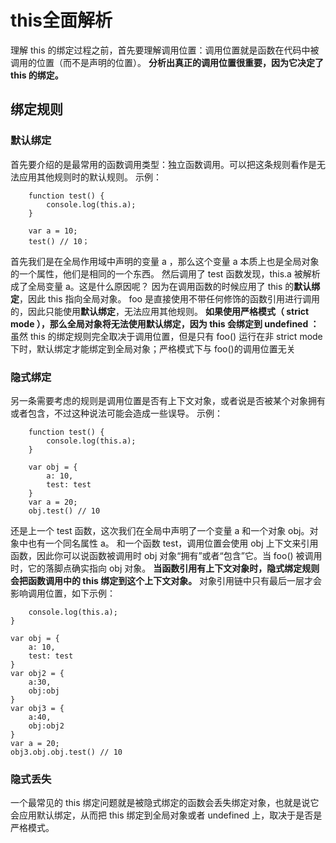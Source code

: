 # this全面解析

理解 this 的绑定过程之前，首先要理解调用位置：调用位置就是函数在代码中被调用的位置（而不是声明的位置）。
**分析出真正的调用位置很重要，因为它决定了 this 的绑定。**

## 绑定规则
### 默认绑定
首先要介绍的是最常用的函数调用类型：独立函数调用。可以把这条规则看作是无法应用其他规则时的默认规则。
示例：
```
    function test() {
        console.log(this.a);
    }

    var a = 10;
    test() // 10；
```
首先我们是在全局作用域中声明的变量 a ，那么这个变量 a 本质上也是全局对象的一个属性，他们是相同的一个东西。
然后调用了 test 函数发现，this.a 被解析成了全局变量 a。这是什么原因呢？ 因为在调用函数的时候应用了 this 的**默认绑定**，因此 this 指向全局对象。
foo 是直接使用不带任何修饰的函数引用进行调用的，因此只能使用**默认绑定**，无法应用其他规则。
**如果使用严格模式（ strict mode ），那么全局对象将无法使用默认绑定，因为 this 会绑定到 undefined ：**
虽然 this 的绑定规则完全取决于调用位置，但是只有 foo() 运行在非 strict mode 下时，默认绑定才能绑定到全局对象；严格模式下与 foo()的调用位置无关

### 隐式绑定
另一条需要考虑的规则是调用位置是否有上下文对象，或者说是否被某个对象拥有或者包含，不过这种说法可能会造成一些误导。
示例：
```
    function test() {
        console.log(this.a);
    }

    var obj = {
        a: 10,
        test: test
    }
    var a = 20;
    obj.test() // 10
```
还是上一个 test 函数，这次我们在全局中声明了一个变量 a 和一个对象 obj。对象中也有一个同名属性 a。 和一个函数 test，调用位置会使用 obj 上下文来引用函数，因此你可以说函数被调用时 obj 对象“拥有”或者“包含”它。当 foo() 被调用时，它的落脚点确实指向 obj 对象。
**当函数引用有上下文对象时，隐式绑定规则会把函数调用中的 this 绑定到这个上下文对象。**
对象引用链中只有最后一层才会影响调用位置，如下示例：
```function test() {
    console.log(this.a);
}

var obj = {
    a: 10,
    test: test
}
var obj2 = {
    a:30,
    obj:obj
}
var obj3 = {
    a:40,
    obj:obj2
}
var a = 20;
obj3.obj.obj.test() // 10
```
### 隐式丢失
一个最常见的 this 绑定问题就是被隐式绑定的函数会丢失绑定对象，也就是说它会应用默认绑定，从而把 this 绑定到全局对象或者 undefined 上，取决于是否是严格模式。

